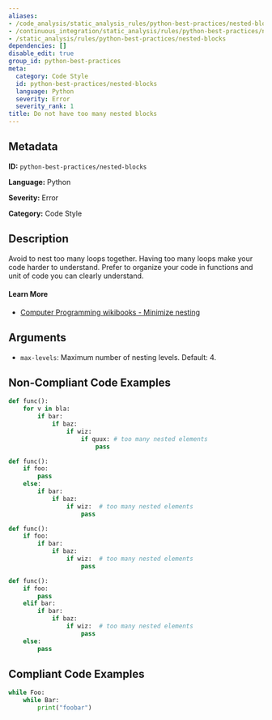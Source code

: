 ```yaml
---
aliases:
- /code_analysis/static_analysis_rules/python-best-practices/nested-blocks
- /continuous_integration/static_analysis/rules/python-best-practices/nested-blocks
- /static_analysis/rules/python-best-practices/nested-blocks
dependencies: []
disable_edit: true
group_id: python-best-practices
meta:
  category: Code Style
  id: python-best-practices/nested-blocks
  language: Python
  severity: Error
  severity_rank: 1
title: Do not have too many nested blocks
---
```

<!--  SOURCED FROM https://github.com/DataDog/datadog-static-analyzer-rule-docs -->


## Metadata
**ID:** `python-best-practices/nested-blocks`

**Language:** Python

**Severity:** Error

**Category:** Code Style

## Description
Avoid to nest too many loops together. Having too many loops make your code harder to understand.
Prefer to organize your code in functions and unit of code you can clearly understand.

#### Learn More

 - [Computer Programming wikibooks - Minimize nesting](https://en.wikibooks.org/wiki/Computer_Programming/Coding_Style/Minimize_nesting)
 

## Arguments

 * `max-levels`: Maximum number of nesting levels. Default: 4.

## Non-Compliant Code Examples
```python
def func():
	for v in bla:
		if bar:
			if baz:
				if wiz:
					if quux: # too many nested elements
						pass
```

```python
def func():
	if foo:
		pass
	else:
		if bar:
			if baz:
				if wiz:  # too many nested elements
					pass
```

```python
def func():
	if foo:
		if bar:
			if baz:
				if wiz:  # too many nested elements
					pass
```

```python
def func():
	if foo:
		pass
	elif bar:
		if bar:
			if baz:
				if wiz:  # too many nested elements
					pass
	else:
		pass
```

## Compliant Code Examples
```python
while Foo:
    while Bar:
        print("foobar")
```

